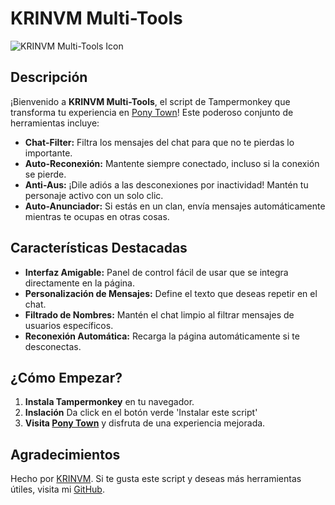 # KRINVM Multi-Tools

![KRINVM Multi-Tools Icon](https://i.ibb.co/Bnm5M9G/sshot-2024-08-07-1.png)

## Descripción

¡Bienvenido a **KRINVM Multi-Tools**, el script de Tampermonkey que transforma tu experiencia en [Pony Town](https://pony.town/)! Este poderoso conjunto de herramientas incluye:

- **Chat-Filter:** Filtra los mensajes del chat para que no te pierdas lo importante.
- **Auto-Reconexión:** Mantente siempre conectado, incluso si la conexión se pierde.
- **Anti-Aus:** ¡Dile adiós a las desconexiones por inactividad! Mantén tu personaje activo con un solo clic.
- **Auto-Anunciador:** Si estás en un clan, envía mensajes automáticamente mientras te ocupas en otras cosas.

## Características Destacadas

- **Interfaz Amigable:** Panel de control fácil de usar que se integra directamente en la página.
- **Personalización de Mensajes:** Define el texto que deseas repetir en el chat.
- **Filtrado de Nombres:** Mantén el chat limpio al filtrar mensajes de usuarios específicos.
- **Reconexión Automática:** Recarga la página automáticamente si te desconectas.

## ¿Cómo Empezar?

1. **Instala Tampermonkey** en tu navegador.
2. **Inslación** Da click en el botón verde  'Instalar este script'
3. **Visita [Pony Town](https://pony.town/)** y disfruta de una experiencia mejorada.

## Agradecimientos

Hecho por [KRINVM](https://www.youtube.com/@KRINVM2). Si te gusta este script y deseas más herramientas útiles, visita mi [GitHub](https://github.com/krinvm).
